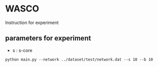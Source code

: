 # WASCO
Instruction for experiment

## parameters for experiment
- s : s-core

```
python main.py --network ../dataset/test/network.dat --s 10 --b 10
```

